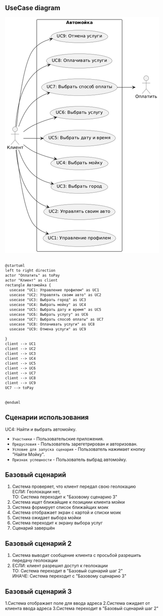 ## <h2>UseCase diagram</h2>

![schema](UseCase.png)

```plantuml

@startuml
left to right direction
actor "Оплатить" as toPay
actor "Клиент" as client
rectangle Автомойка {
  usecase "UC1: Управление профилем" as UC1
  usecase "UC2: Управлять своим авто" as UC2
  usecase "UC3: Выбрать город" as UC3
  usecase "UC4: Выбрать мойку" as UC4
  usecase "UC5: Выбрать дату и время" as UC5
  usecase "UC6: Выбрать услугу" as UC6
  usecase "UC7: Выбрать способ оплаты" as UC7
  usecase "UC8: Оплачивать услуги" as UC8
  usecase "UC9: Отмена услуги" as UC9

}
client --> UC1
client --> UC2
client --> UC3
client --> UC4
client --> UC5
client --> UC6
client --> UC7
client --> UC8
client --> UC9
UC7 --> toPay


@enduml

```


## <h2>Сценарии использования</h2> 
  
UC4: Найти и выбрать автомойку.<br>

- `Участники` - Пользовательские приложения. <br>
- `Предусловия` - Пользователь зарегетрирован и авторизован. <br>
- `Условие для запуска сценария` - Пользователь нажимает кнопку "Найти Мойку".<br>
- `Признак успешности` - Пользователь выбрад автомойку.<br>

### <h2>Базовый сценарий</h2>

1. Система проверяет, что клиент передал свою геолокацию <br>
   ЕСЛИ: Геолокации нет, <br>
   ТО: Система переходит к "Базовому сценарию 3" <br>
3. Система ищет ближайщие к позициии клиента мойки
4. Система формирует список ближайщих моик
5. Система отображает экран с картой и списки моик
6. Система ожидает выбора мойки
7. Система переходит к экрану выбора услуг
8. Сценарий завершён

### <h2>Базовый сценарий 2</h2>

1. Система выводит сообщение клиента с просьбой разрешить передачу геолокации
2. ЕСЛИ: клиент разрешил доступ к геолокации <br>
   ТО: Система переходит в "Базовый сценарий шаг 2" <br>
   ИНАЧЕ: Система переходит с "Базовому сценарию 3" <br>

### <h2>Базовый сценарий 3</h2>

1.Система отображает поле для ввода адреса
2.Система ожидает от клиента ввода адреса
3.Система переходит в "Базовый сценарий шаг 2"

